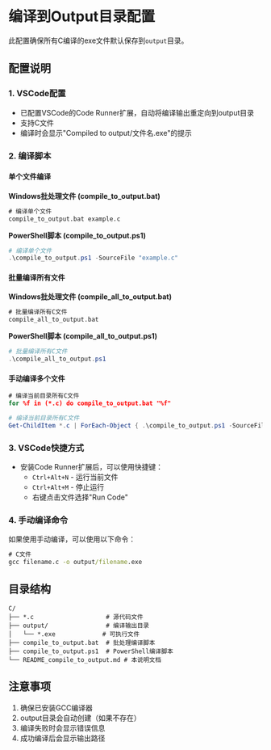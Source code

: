 # 编译到Output目录配置

此配置确保所有C编译的exe文件默认保存到`output`目录。

## 配置说明

### 1. VSCode配置
- 已配置VSCode的Code Runner扩展，自动将编译输出重定向到output目录
- 支持C文件
- 编译时会显示"Compiled to output/文件名.exe"的提示

### 2. 编译脚本

#### 单个文件编译
**Windows批处理文件 (compile_to_output.bat)**
```cmd
# 编译单个文件
compile_to_output.bat example.c
```

**PowerShell脚本 (compile_to_output.ps1)**
```powershell
# 编译单个文件
.\compile_to_output.ps1 -SourceFile "example.c"
```

#### 批量编译所有文件
**Windows批处理文件 (compile_all_to_output.bat)**
```cmd
# 批量编译所有C文件
compile_all_to_output.bat
```

**PowerShell脚本 (compile_all_to_output.ps1)**
```powershell
# 批量编译所有C文件
.\compile_all_to_output.ps1
```

#### 手动编译多个文件
```cmd
# 编译当前目录所有C文件
for %f in (*.c) do compile_to_output.bat "%f"
```

```powershell
# 编译当前目录所有C文件
Get-ChildItem *.c | ForEach-Object { .\compile_to_output.ps1 -SourceFile $_.Name }
```

### 3. VSCode快捷方式
- 安装Code Runner扩展后，可以使用快捷键：
  - `Ctrl+Alt+N` - 运行当前文件
  - `Ctrl+Alt+M` - 停止运行
  - 右键点击文件选择"Run Code"

### 4. 手动编译命令
如果使用手动编译，可以使用以下命令：

```cmd
# C文件
gcc filename.c -o output/filename.exe
```

## 目录结构
```
C/
├── *.c                    # 源代码文件
├── output/                # 编译输出目录
│   └── *.exe             # 可执行文件
├── compile_to_output.bat  # 批处理编译脚本
├── compile_to_output.ps1  # PowerShell编译脚本
└── README_compile_to_output.md # 本说明文档
```

## 注意事项
1. 确保已安装GCC编译器
2. output目录会自动创建（如果不存在）
3. 编译失败时会显示错误信息
4. 成功编译后会显示输出路径
